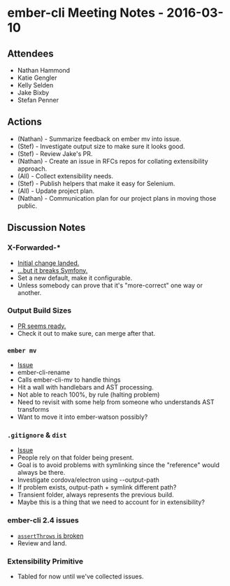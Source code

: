 # ember-cli Meeting Notes - 2016-03-10

## Attendees

- Nathan Hammond
- Katie Gengler
- Kelly Selden
- Jake Bixby
- Stefan Penner

## Actions

- (Nathan) - Summarize feedback on ember mv into issue.
- (Stef) - Investigate output size to make sure it looks good.
- (Stef) - Review Jake's PR.
- (Nathan) - Create an issue in RFCs repos for collating extensibility approach.
- (All) - Collect extensibility needs.
- (Stef) - Publish helpers that make it easy for Selenium.
- (All) - Update project plan.
- (Nathan) - Communication plan for our project plans in moving those public.

## Discussion Notes

### X-Forwarded-*

- [Initial change landed.](https://github.com/ember-cli/ember-cli/pull/5524)
- [...but it breaks Symfony.](https://github.com/ember-cli/ember-cli/pull/5599)
- Set a new default, make it configurable.
- Unless somebody can prove that it's "more-correct" one way or another.

### Output Build Sizes

- [PR seems ready.](https://github.com/ember-cli/ember-cli/pull/4358)
- Check it out to make sure, can merge after that.

### `ember mv`

- [Issue](https://github.com/ember-cli/rfcs/issues/38)
- ember-cli-rename
- Calls ember-cli-mv to handle things
- Hit a wall with handlebars and AST processing.
- Not able to reach 100%, by rule (halting problem)
- Need to revisit with some help from someone who understands AST transforms
- Want to move it into ember-watson possibly?

### `.gitignore` & `dist`

- [Issue](https://github.com/ember-cli/rfcs/issues/37)
- People rely on that folder being present.
- Goal is to avoid problems with symlinking since the "reference" would always be there.
- Investigate cordova/electron using --output-path
- If problem exists, output-path + symlink different path?
- Transient folder, always represents the previous build.
- Maybe this is a thing that we need to account for in extensibility?

### ember-cli 2.4 issues

- [`assertThrows` is broken](https://github.com/ember-cli/ember-cli-blueprint-test-helpers/pull/35)
- Review and land.

### Extensibility Primitive

- Tabled for now until we've collected issues.